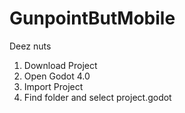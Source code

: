 # GunpointButMobile
Deez nuts

1. Download Project
2. Open Godot 4.0
3. Import Project
4. Find folder and select project.godot
